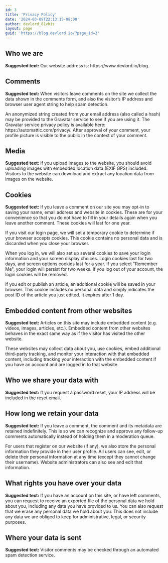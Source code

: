 ```yaml
---
id: 3
title: 'Privacy Policy'
date: '2024-03-09T22:13:15-08:00'
author: devlord_81vhis
layout: page
guid: 'https://blog.devlord.io/?page_id=3'
---
```


<!-- wp:heading --><h2>Who we are</h2><!-- /wp:heading --><!-- wp:paragraph --><p><strong class="privacy-policy-tutorial">Suggested text: </strong>Our website address is: https://www.devlord.io/blog.</p><!-- /wp:paragraph --><!-- wp:heading --><h2>Comments</h2><!-- /wp:heading --><!-- wp:paragraph --><p><strong class="privacy-policy-tutorial">Suggested text: </strong>When visitors leave comments on the site we collect the data shown in the comments form, and also the visitor&#8217;s IP address and browser user agent string to help spam detection.</p><!-- /wp:paragraph --><!-- wp:paragraph --><p>An anonymized string created from your email address (also called a hash) may be provided to the Gravatar service to see if you are using it. The Gravatar service privacy policy is available here: https://automattic.com/privacy/. After approval of your comment, your profile picture is visible to the public in the context of your comment.</p><!-- /wp:paragraph --><!-- wp:heading --><h2>Media</h2><!-- /wp:heading --><!-- wp:paragraph --><p><strong class="privacy-policy-tutorial">Suggested text: </strong>If you upload images to the website, you should avoid uploading images with embedded location data (EXIF GPS) included. Visitors to the website can download and extract any location data from images on the website.</p><!-- /wp:paragraph --><!-- wp:heading --><h2>Cookies</h2><!-- /wp:heading --><!-- wp:paragraph --><p><strong class="privacy-policy-tutorial">Suggested text: </strong>If you leave a comment on our site you may opt-in to saving your name, email address and website in cookies. These are for your convenience so that you do not have to fill in your details again when you leave another comment. These cookies will last for one year.</p><!-- /wp:paragraph --><!-- wp:paragraph --><p>If you visit our login page, we will set a temporary cookie to determine if your browser accepts cookies. This cookie contains no personal data and is discarded when you close your browser.</p><!-- /wp:paragraph --><!-- wp:paragraph --><p>When you log in, we will also set up several cookies to save your login information and your screen display choices. Login cookies last for two days, and screen options cookies last for a year. If you select &quot;Remember Me&quot;, your login will persist for two weeks. If you log out of your account, the login cookies will be removed.</p><!-- /wp:paragraph --><!-- wp:paragraph --><p>If you edit or publish an article, an additional cookie will be saved in your browser. This cookie includes no personal data and simply indicates the post ID of the article you just edited. It expires after 1 day.</p><!-- /wp:paragraph --><!-- wp:heading --><h2>Embedded content from other websites</h2><!-- /wp:heading --><!-- wp:paragraph --><p><strong class="privacy-policy-tutorial">Suggested text: </strong>Articles on this site may include embedded content (e.g. videos, images, articles, etc.). Embedded content from other websites behaves in the exact same way as if the visitor has visited the other website.</p><!-- /wp:paragraph --><!-- wp:paragraph --><p>These websites may collect data about you, use cookies, embed additional third-party tracking, and monitor your interaction with that embedded content, including tracking your interaction with the embedded content if you have an account and are logged in to that website.</p><!-- /wp:paragraph --><!-- wp:heading --><h2>Who we share your data with</h2><!-- /wp:heading --><!-- wp:paragraph --><p><strong class="privacy-policy-tutorial">Suggested text: </strong>If you request a password reset, your IP address will be included in the reset email.</p><!-- /wp:paragraph --><!-- wp:heading --><h2>How long we retain your data</h2><!-- /wp:heading --><!-- wp:paragraph --><p><strong class="privacy-policy-tutorial">Suggested text: </strong>If you leave a comment, the comment and its metadata are retained indefinitely. This is so we can recognize and approve any follow-up comments automatically instead of holding them in a moderation queue.</p><!-- /wp:paragraph --><!-- wp:paragraph --><p>For users that register on our website (if any), we also store the personal information they provide in their user profile. All users can see, edit, or delete their personal information at any time (except they cannot change their username). Website administrators can also see and edit that information.</p><!-- /wp:paragraph --><!-- wp:heading --><h2>What rights you have over your data</h2><!-- /wp:heading --><!-- wp:paragraph --><p><strong class="privacy-policy-tutorial">Suggested text: </strong>If you have an account on this site, or have left comments, you can request to receive an exported file of the personal data we hold about you, including any data you have provided to us. You can also request that we erase any personal data we hold about you. This does not include any data we are obliged to keep for administrative, legal, or security purposes.</p><!-- /wp:paragraph --><!-- wp:heading --><h2>Where your data is sent</h2><!-- /wp:heading --><!-- wp:paragraph --><p><strong class="privacy-policy-tutorial">Suggested text: </strong>Visitor comments may be checked through an automated spam detection service.</p><!-- /wp:paragraph -->